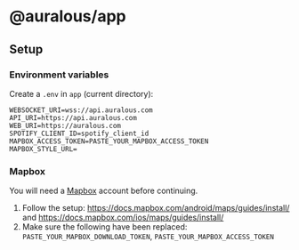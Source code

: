 # @auralous/app

## Setup

### Environment variables

Create a `.env` in `app` (current directory):

```env
WEBSOCKET_URI=wss://api.auralous.com
API_URI=https://api.auralous.com
WEB_URI=https://auralous.com
SPOTIFY_CLIENT_ID=spotify_client_id
MAPBOX_ACCESS_TOKEN=PASTE_YOUR_MAPBOX_ACCESS_TOKEN
MAPBOX_STYLE_URL=
```

### Mapbox

You will need a [Mapbox]() account before continuing.

1. Follow the setup: https://docs.mapbox.com/android/maps/guides/install/ and https://docs.mapbox.com/ios/maps/guides/install/
2. Make sure the following have been replaced: `PASTE_YOUR_MAPBOX_DOWNLOAD_TOKEN`, `PASTE_YOUR_MAPBOX_ACCESS_TOKEN`
